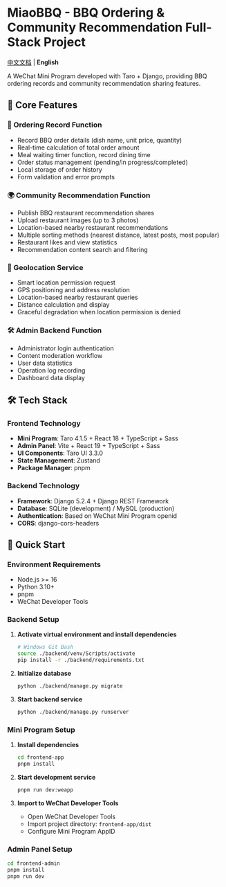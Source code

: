 # MiaoBBQ - BBQ Ordering & Community Recommendation Full-Stack Project

[中文文档](README.md) | **English**

A WeChat Mini Program developed with Taro + Django, providing BBQ ordering records and community recommendation sharing features.

## 🍖 Core Features

### 📝 Ordering Record Function
- Record BBQ order details (dish name, unit price, quantity)
- Real-time calculation of total order amount
- Meal waiting timer function, record dining time
- Order status management (pending/in progress/completed)
- Local storage of order history
- Form validation and error prompts

### 🌍 Community Recommendation Function  
- Publish BBQ restaurant recommendation shares
- Upload restaurant images (up to 3 photos)
- Location-based nearby restaurant recommendations
- Multiple sorting methods (nearest distance, latest posts, most popular)
- Restaurant likes and view statistics
- Recommendation content search and filtering

### 📍 Geolocation Service
- Smart location permission request
- GPS positioning and address resolution
- Location-based nearby restaurant queries
- Distance calculation and display
- Graceful degradation when location permission is denied

### 🛠 Admin Backend Function
- Administrator login authentication
- Content moderation workflow
- User data statistics
- Operation log recording
- Dashboard data display

## 🛠 Tech Stack

### Frontend Technology
- **Mini Program**: Taro 4.1.5 + React 18 + TypeScript + Sass
- **Admin Panel**: Vite + React 19 + TypeScript + Sass
- **UI Components**: Taro UI 3.3.0
- **State Management**: Zustand
- **Package Manager**: pnpm

### Backend Technology  
- **Framework**: Django 5.2.4 + Django REST Framework
- **Database**: SQLite (development) / MySQL (production)
- **Authentication**: Based on WeChat Mini Program openid
- **CORS**: django-cors-headers

## 🚀 Quick Start

### Environment Requirements
- Node.js >= 16
- Python 3.10+
- pnpm
- WeChat Developer Tools

### Backend Setup

1. **Activate virtual environment and install dependencies**
   ```bash
   # Windows Git Bash
   source ./backend/venv/Scripts/activate
   pip install -r ./backend/requirements.txt
   ```

2. **Initialize database**
   ```bash
   python ./backend/manage.py migrate
   ```

3. **Start backend service**
   ```bash
   python ./backend/manage.py runserver
   ```

### Mini Program Setup

1. **Install dependencies**
   ```bash
   cd frontend-app
   pnpm install
   ```

2. **Start development service**
   ```bash
   pnpm run dev:weapp
   ```

3. **Import to WeChat Developer Tools**
   - Open WeChat Developer Tools
   - Import project directory: `frontend-app/dist`
   - Configure Mini Program AppID

### Admin Panel Setup

```bash
cd frontend-admin
pnpm install
pnpm run dev
```

